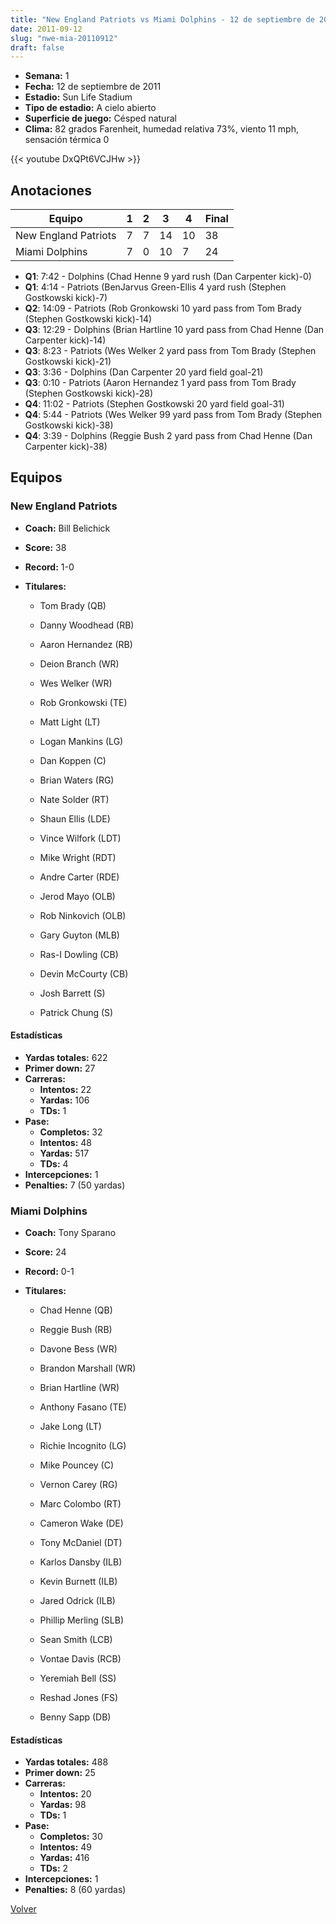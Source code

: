 ```yaml
---
title: "New England Patriots vs Miami Dolphins - 12 de septiembre de 2011"
date: 2011-09-12
slug: "nwe-mia-20110912"
draft: false
---
```


- **Semana:** 1
- **Fecha:** 12 de septiembre de 2011
- **Estadio:** Sun Life Stadium
- **Tipo de estadio:** A cielo abierto
- **Superficie de juego:** Césped natural
- **Clima:** 82 grados Farenheit, humedad relativa 73%, viento 11 mph, sensación térmica 0


{{< youtube DxQPt6VCJHw >}}


## Anotaciones
| Equipo | 1 | 2 | 3 | 4 | Final |
|--------|---|---|---|---|-------|
| New England Patriots  | 7 | 7 | 14 | 10  | 38 |
| Miami Dolphins  | 7 | 0 | 10 | 7  | 24 |
- **Q1**: 7:42 - Dolphins (Chad Henne 9 yard rush (Dan Carpenter kick)-0)
- **Q1**: 4:14 - Patriots (BenJarvus Green-Ellis 4 yard rush (Stephen Gostkowski kick)-7)
- **Q2**: 14:09 - Patriots (Rob Gronkowski 10 yard pass from Tom Brady (Stephen Gostkowski kick)-14)
- **Q3**: 12:29 - Dolphins (Brian Hartline 10 yard pass from Chad Henne (Dan Carpenter kick)-14)
- **Q3**: 8:23 - Patriots (Wes Welker 2 yard pass from Tom Brady (Stephen Gostkowski kick)-21)
- **Q3**: 3:36 - Dolphins (Dan Carpenter 20 yard field goal-21)
- **Q3**: 0:10 - Patriots (Aaron Hernandez 1 yard pass from Tom Brady (Stephen Gostkowski kick)-28)
- **Q4**: 11:02 - Patriots (Stephen Gostkowski 20 yard field goal-31)
- **Q4**: 5:44 - Patriots (Wes Welker 99 yard pass from Tom Brady (Stephen Gostkowski kick)-38)
- **Q4**: 3:39 - Dolphins (Reggie Bush 2 yard pass from Chad Henne (Dan Carpenter kick)-38)


## Equipos


### New England Patriots
* **Coach:** Bill Belichick
* **Score:** 38
* **Record:** 1-0
* **Titulares:** 

  * Tom Brady (QB) 

  * Danny Woodhead (RB) 

  * Aaron Hernandez (RB) 

  * Deion Branch (WR) 

  * Wes Welker (WR) 

  * Rob Gronkowski (TE) 

  * Matt Light (LT) 

  * Logan Mankins (LG) 

  * Dan Koppen (C) 

  * Brian Waters (RG) 

  * Nate Solder (RT) 

  * Shaun Ellis (LDE) 

  * Vince Wilfork (LDT) 

  * Mike Wright (RDT) 

  * Andre Carter (RDE) 

  * Jerod Mayo (OLB) 

  * Rob Ninkovich (OLB) 

  * Gary Guyton (MLB) 

  * Ras-I Dowling (CB) 

  * Devin McCourty (CB) 

  * Josh Barrett (S) 

  * Patrick Chung (S) 

#### Estadísticas
* **Yardas totales:** 622
* **Primer down:** 27
* **Carreras:**
  * **Intentos:** 22
  * **Yardas:** 106
  * **TDs:** 1
* **Pase:**
  * **Completos:** 32
  * **Intentos:** 48
  * **Yardas:** 517
  * **TDs:** 4
* **Intercepciones:** 1
* **Penalties:** 7 (50 yardas)

### Miami Dolphins
* **Coach:** Tony Sparano
* **Score:** 24
* **Record:** 0-1
* **Titulares:** 

  * Chad Henne (QB) 

  * Reggie Bush (RB) 

  * Davone Bess (WR) 

  * Brandon Marshall (WR) 

  * Brian Hartline (WR) 

  * Anthony Fasano (TE) 

  * Jake Long (LT) 

  * Richie Incognito (LG) 

  * Mike Pouncey (C) 

  * Vernon Carey (RG) 

  * Marc Colombo (RT) 

  * Cameron Wake (DE) 

  * Tony McDaniel (DT) 

  * Karlos Dansby (ILB) 

  * Kevin Burnett (ILB) 

  * Jared Odrick (ILB) 

  * Phillip Merling (SLB) 

  * Sean Smith (LCB) 

  * Vontae Davis (RCB) 

  * Yeremiah Bell (SS) 

  * Reshad Jones (FS) 

  * Benny Sapp (DB) 

#### Estadísticas
* **Yardas totales:** 488
* **Primer down:** 25
* **Carreras:**
  * **Intentos:** 20
  * **Yardas:** 98
  * **TDs:** 1
* **Pase:**
  * **Completos:** 30
  * **Intentos:** 49
  * **Yardas:** 416
  * **TDs:** 2
* **Intercepciones:** 1
* **Penalties:** 8 (60 yardas)


[Volver](/historia/2011)
